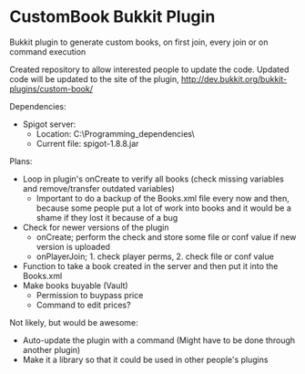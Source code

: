 # CustomBook Bukkit Plugin
Bukkit plugin to generate custom books, on first join, every join or on command execution

Created repository to allow interested people to update the code. Updated code will be updated to the site of the plugin, http://dev.bukkit.org/bukkit-plugins/custom-book/

Dependencies:
* Spigot server:
    * Location: C:\Programming_dependencies\
    * Current file: spigot-1.8.8.jar

Plans:
* Loop in plugin's onCreate to verify all books (check missing variables and remove/transfer outdated variables)
    * Important to do a backup of the Books.xml file every now and then, because some people put a lot of work into books and it would be a shame if they lost it because of a bug
* Check for newer versions of the plugin
    * onCreate; perform the check and store some file or conf value if new version is uploaded
    * onPlayerJoin; 1. check player perms, 2. check file or conf value
* Function to take a book created in the server and then put it into the Books.xml
* Make books buyable (Vault)
    * Permission to buypass price
    * Command to edit prices?

Not likely, but would be awesome:
* Auto-update the plugin with a command (Might have to be done through another plugin)
* Make it a library so that it could be used in other people's plugins